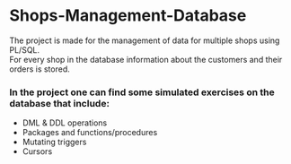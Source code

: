 # Shops-Management-Database
The project is made for the management of data for multiple shops using PL/SQL. <br>
For every shop in the database information about the customers and their orders is stored. <br>
### In the project one can find some simulated exercises on the database that include:
* DML & DDL operations
* Packages and functions/procedures 
* Mutating triggers
* Cursors

